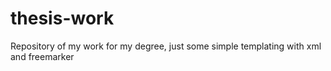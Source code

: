 # thesis-work
Repository of my work for my degree, just some simple templating with xml and freemarker
